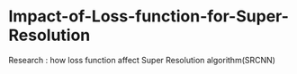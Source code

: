 # Impact-of-Loss-function-for-Super-Resolution
Research : how loss function affect Super Resolution algorithm(SRCNN)
